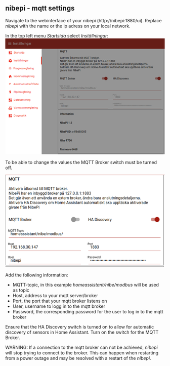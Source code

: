 ## nibepi - mqtt settings
Navigate to the webinterface of your nibepi (http://nibepi:1880/ui). Replace _nibepi_ 
with the name or the ip adress on your local network.

In the top left menu _Startsida_ select _Inställningar_:
![nibepi-settings-mqtt-1](images/nibepi-Settings-mqtt-1.png)

To be able to change the values the MQTT Broker switch must be turned off. 

![nibepi-settings-mqtt-2](images/nibepi-Settings-mqtt-2.png)

Add the following information:
- MQTT-topic, in this example _homeassistant/nibe/modbus_ will be used as topic
- Host, address to your mqtt server/broker
- Port, the port that your mqtt broker listens on
- User, username to logg in to the mqtt broker
- Password, the corresponding password for the user to log in to the mqtt broker

Ensure that the HA Discovery switch is turned on to allow for automatic discovery of sensors in Home Assistant.
Turn on the switch for the MQTT Broker.

WARNING: If a connection to the mqtt broker can not be achieved, _nibepi_ will stop trying to connect to the broker. This 
can happen when restarting from a power outage and may be resolved with a restart of the _nibepi_.
